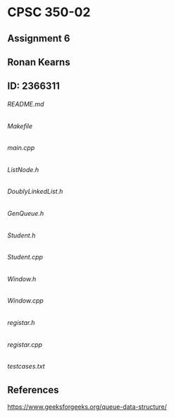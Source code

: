 # CPSC 350-02
## Assignment 6
## Ronan Kearns
## ID: 2366311
###### README.md
###### Makefile
###### main.cpp
###### ListNode.h
###### DoublyLinkedList.h
###### GenQueue.h
###### Student.h
###### Student.cpp
###### Window.h
###### Window.cpp
###### registar.h
###### registar.cpp
###### testcases.txt
## References
https://www.geeksforgeeks.org/queue-data-structure/
